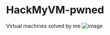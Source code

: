 # HackMyVM-pwned
Virtual machines solved by me
![image](https://github.com/ByteKaus/HackMyVM-pwned/assets/79665766/eed502ce-5c77-4cd4-b483-bd4ad03b5927)
